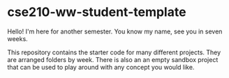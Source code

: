# cse210-ww-student-template
Hello! I'm here for another semester. You know my name, see you in seven weeks.

This repository contains the starter code for many different projects. They are arranged folders by week. There is also an an empty sandbox project that can be used to play around with any concept you would like.
